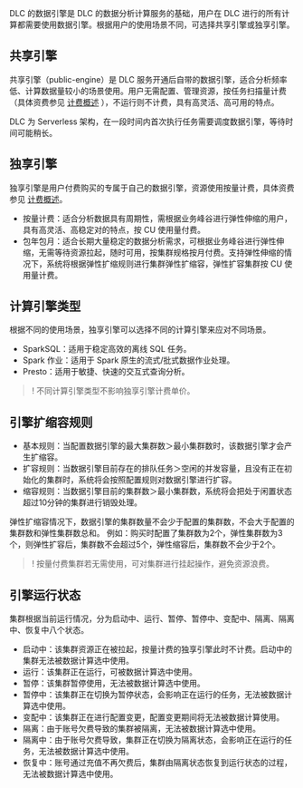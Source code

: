 DLC 的数据引擎是 DLC 的数据分析计算服务的基础，用户在 DLC 进行的所有计算都需要使用数据引擎。根据用户的使用场景不同，可选择共享引擎或独享引擎。
## 共享引擎
共享引擎（public-engine）是 DLC 服务开通后自带的数据引擎，适合分析频率低、计算数据量较小的场景使用。用户无需配置、管理资源，按任务扫描量计费（具体资费参见 [计费概述](https://cloud.tencent.com/document/product/1342/50371) ），不运行则不计费，具有高灵活、高可用的特点。

DLC 为 Serverless 架构，在一段时间内首次执行任务需要调度数据引擎，等待时间可能稍长。

## 独享引擎
独享引擎是用户付费购买的专属于自己的数据引擎，资源使用按量计费，具体资费参见 [计费概述](https://cloud.tencent.com/document/product/1342/50371)。
- 按量计费：适合分析数据具有周期性，需根据业务峰谷进行弹性伸缩的用户，具有高灵活、高稳定对的特点，按 CU 使用量付费。
- 包年包月：适合长期大量稳定的数据分析需求，可根据业务峰谷进行弹性伸缩，无需等待资源拉起，随时可用，按集群规格按月付费。支持弹性伸缩的情况下，系统将根据弹性扩缩规则进行集群弹性扩缩容，弹性扩容集群按 CU 使用量计费。

## 计算引擎类型
根据不同的使用场景，独享引擎可以选择不同的计算引擎来应对不同场景。
- SparkSQL：适用于稳定高效的离线 SQL 任务。
- Spark 作业：适用于 Spark 原生的流式/批式数据作业处理。
- Presto：适用于敏捷、快速的交互式查询分析。

>! 不同计算引擎类型不影响独享引擎计费单价。

## 引擎扩缩容规则
- 基本规则：当配置数据引擎的最大集群数＞最小集群数时，该数据引擎才会产生扩缩容。
- 扩容规则：当数据引擎目前存在的排队任务＞空闲的并发容量，且没有正在初始化的集群时，系统将会按照配置规则对数据引擎进行扩容。
- 缩容规则：当数据引擎目前的集群数＞最小集群数，系统将会把处于闲置状态超过10分钟的集群进行销毁处理。

弹性扩缩容情况下，数据引擎的集群数量不会少于配置的集群数，不会大于配置的集群数和弹性集群数总和。
例如：购买时配置了集群数为2个，弹性集群数为3个，则弹性扩容后，集群数不会超过5个，弹性缩容后，集群数不会少于2个。

>! 按量付费集群若无需使用，可对集群进行挂起操作，避免资源浪费。

## 引擎运行状态
集群根据当前运行情况，分为启动中、运行、暂停、暂停中、变配中、隔离、隔离中、恢复中八个状态。
- 启动中：该集群资源正在被拉起，按量计费的独享引擎此时不计费。启动中的集群无法被数据计算选中使用。
- 运行：该集群正在运行，可被数据计算选中使用。
- 暂停：该集群暂停使用，无法被数据计算选中使用。
- 暂停中：该集群正在切换为暂停状态，会影响正在运行的任务，无法被数据计算选中使用。
- 变配中：该集群正在进行配置变更，配置变更期间将无法被数据计算使用。
- 隔离：由于账号欠费导致的集群被隔离，无法被数据计算选中使用。
- 隔离中：由于账号欠费导致，集群正在切换为隔离状态，会影响正在运行的任务，无法被数据计算选中使用。
- 恢复中：账号通过充值不再欠费后，集群由隔离状态恢复到运行状态的过程，无法被数据计算选中使用。

